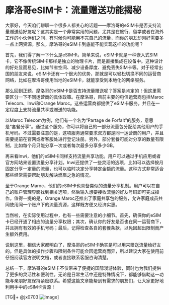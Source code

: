 # 摩洛哥eSIM卡：流量赠送功能揭秘

大家好，今天咱们聊聊一个很多人都关心的话题——摩洛哥的eSIM卡是否支持流量赠送给好友呢？这其实是一个非常实用的问题，尤其是在旅行、留学或者在海外工作的小伙伴们之间，有时候你可能用不完自己的流量，而你的朋友却刚好需要多一点上网资源。那么，摩洛哥的eSIM卡到底能不能实现这样的功能呢？

首先，我们得了解一下什么是eSIM卡。简单来说，eSIM卡就是一种嵌入式SIM卡，它不像传统SIM卡那样是独立的物理卡片，而是直接集成在设备中。这种设计的好处显而易见，比如节省空间、减少设备厚度、避免丢失SIM卡等。对于经常出国的朋友来说，eSIM卡还有一个很大的优势，那就是可以轻松切换不同的运营商网络，比如在摩洛哥使用当地的eSIM卡，就能享受到本地化的网络服务。

那么回到正题，摩洛哥的eSIM卡是否支持流量赠送呢？答案是肯定的！但这里需要区分一下不同运营商的具体政策。在摩洛哥，目前主要的电信运营商包括Maroc Telecom、Inwi和Orange Maroc。这些运营商都提供了eSIM卡服务，并且在一定程度上支持流量共享或赠送的功能。

以Maroc Telecom为例，他们有一个名为“Partage de Forfait”的服务，意思是“套餐分享”。通过这个服务，你可以将自己的一部分流量包分配给其他用户的手机号码。不过需要注意的是，这项服务通常要求双方都是同一运营商的用户，并且需要提前在官网或者客服处进行登记注册。另外，部分套餐可能对分享的数量有限制，比如每个月只能分享一次或者每次最多分享多少GB。

再来看Inwi，他们的eSIM卡同样支持流量共享功能。用户可以通过手机应用或者官方网站来设置流量分享计划。Inwi还提供了一些灵活的选项，比如可以选择按月固定分享一定量的流量，也可以临时决定分享特定金额的流量。这种方式非常适合那些经常需要帮助朋友解决燃眉之急的情况。

至于Orange Maroc，他们的eSIM卡也具备类似的流量分享机制。用户可以在自己的账户管理界面找到相关选项，然后输入想要接收流量的好友号码即可完成操作。值得一提的是，Orange Maroc还推出了家庭共享包的服务，允许家庭成员共同使用同一个账户下的流量资源，这样既方便又经济实惠。

当然啦，在实际使用过程中，也有一些需要注意的小细节。首先，确保你的eSIM卡已经开通了相应的流量分享权限；其次，确认你的好友是否也在同一运营商下，并且拥有有效的手机号码；最后，记得检查各自的套餐条款，以免因超出限制而产生额外费用。

说到这里，相信大家都明白了，摩洛哥的eSIM卡确实是可以用来赠送流量给好友的。但是具体的操作步骤和限制条件可能会因运营商而异，所以建议大家在使用前仔细阅读官方说明文档，或者直接联系客服咨询清楚。

总结一下，摩洛哥的eSIM卡不仅带来了便捷的国际漫游体验，同时也为我们提供了更多的灵活性和便利性。无论是日常生活中还是特殊情况下，都能够借助这一功能与亲朋好友保持紧密联系。希望这篇文章能帮到有需求的朋友们，让大家更好地利用手中的eSIM卡资源！

[TG💪+ @jx0703 ![Image](https://github.com/user-attachments/assets/dbca1d08-cadb-493c-b0ec-ad6f7a83f270)]